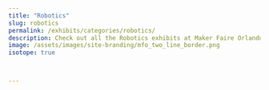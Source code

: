 ```yaml
---
title: "Robotics"
slug: robotics
permalink: /exhibits/categories/robotics/
description: Check out all the Robotics exhibits at Maker Faire Orlando!
image: /assets/images/site-branding/mfo_two_line_border.png
isotope: true



---
```

